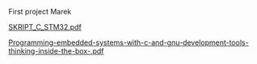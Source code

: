 First project Marek 

[SKRIPT_C_STM32.pdf](https://github.com/MarekKud/Test/files/15181676/SKRIPT_C_STM32.pdf)

[Programming-embedded-systems-with-c-and-gnu-development-tools-thinking-inside-the-box-.pdf](https://github.com/MarekKud/Test/files/15181677/Programming-embedded-systems-with-c-and-gnu-development-tools-thinking-inside-the-box-.pdf)
